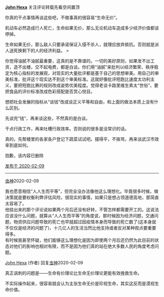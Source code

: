 [**John Hexa**](https://www.zhihu.com/people/mcbig)
关注评论转载先看空间置顶
>
你真的干点事情再谈这些吧，不做事真的很容易“生命无价”。  
  >
机动车必然造成行人死亡，生命如果无价，那么无论机动车造成多少经济价值都该停掉。  
  >
生命如果无价，那么敌人只要承诺保证入侵不杀人，就理应放弃抵抗。否则就是派人送死换剩下的人的经济利益。  >
  >
  >
你觉得油腻不油腻最重要，这真的是不靠谱的。一切的美好原则，如果发不出工资，造不出楼，交不起电费，都是白谈。你们用“油腻”来批判以经济繁荣、秩序稳定为核心指标的发展观，对现实的大量批评都是基于自己的思想审美。用自己的审美标准，批评这个现实达不到这个审美标准。这就好像批评短跑比速度太功利主义，要把短跑比赛的规则改成姿势优美程度。觉得老谈卡路里维生素太“世俗”，要把食品的评价标准改成色彩搭配是否赏心悦目。  
  >
  >
想把社会发展的指标从“谈钱”改成谈正义平等和自由，和上面的做法本质上没有什么区别。  
  >
  >
先谈完“钱”，再来谈这些，不然真的是白谈。  
  >
  >
干点行政工作，再来吐槽行政效率。否则说的很多是没常识的话。  
  >
  >
真的，先帮楼里的各家各户登记下蔬菜试试吧。摆得平，不挨骂，再来谈武汉市效率到底如何。
>>
抱歉，该内容已删除

[发布于 2020-02-09](https://www.zhihu.com/pin/1209905443797422080)

---

[虫神](https://www.zhihu.com/people/chong-shen-2)​2020-02-09
>
我也愿意相信“人人生而平等”，但完全没办法像他这么理想化。毕竟很多时候，做决策就是要权衡利弊评估风险，很现实的事情，如果只是想占领道德高地，那简直太容易了。  
他挂出来的那个评论说如果两个月后还没有好转，不管怎样都需要开工的。这说法应该没什么问题，就算从“人人生而平等”的角度说，那时候因为经济问题，交通问题，物资供应问题导致的死亡也早就超过因疫情本身而导致的死亡数了(这本身就不仅仅是经济的问题了)，十几亿人的生活当然比他支持或者反对某种观点要重要得多。  
有时候我甚至怀疑，他们能够这么理想化是因为即使两个月后还仍然为此目前的状态对他们的影响也相对有限，而不是因为他们真的站在绝大多数人民的角度考虑问题。

[John Hexa](https://www.zhihu.com/people/mcbig)​ (作者) 回复[虫神](https://www.zhihu.com/people/chong-shen-2)​2020-02-09
>
真正讽刺的问题是——生命有价理论比生命无价理论更能有效挽救生命。  
  >
不实际操作起来，很容易就会认为主张生命无价是珍视生命，其实这反而是漠视生命价值。